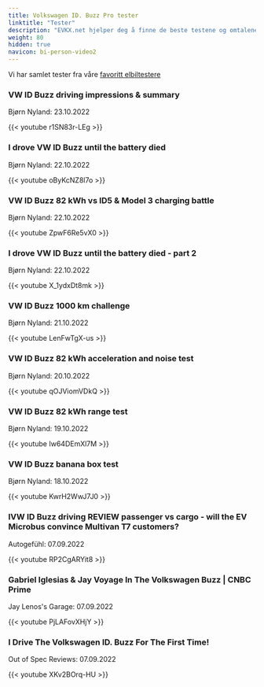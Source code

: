 ```yaml
---
title: Volkswagen ID. Buzz Pro tester
linktitle: "Tester"
description: "EVKX.net hjelper deg å finne de beste testene og omtalene av denne modellen. "
weight: 80
hidden: true
navicon: bi-person-video2
---
```

Vi har samlet tester fra våre [favoritt elbiltestere](../../../../guides/evreviewers/)

<div class="container text-center shadow p-2 pe-4 mb-5 bg-body-tertiary rounded border">
<h3>VW ID Buzz driving impressions & summary</h3>
<p>Bjørn Nyland: 23.10.2022</p>

{{< youtube r1SN83r-LEg >}}

</div>
<div class="container text-center shadow p-2 pe-4 mb-5 bg-body-tertiary rounded border">
<h3>I drove VW ID Buzz until the battery died</h3>
<p>Bjørn Nyland: 22.10.2022</p>

{{< youtube oByKcNZ8l7o >}}

</div>
<div class="container text-center shadow p-2 pe-4 mb-5 bg-body-tertiary rounded border">
<h3>VW ID Buzz 82 kWh vs ID5 & Model 3 charging battle</h3>
<p>Bjørn Nyland: 22.10.2022</p>

{{< youtube ZpwF6Re5vX0 >}}

</div>
<div class="container text-center shadow p-2 pe-4 mb-5 bg-body-tertiary rounded border">
<h3>I drove VW ID Buzz until the battery died - part 2</h3>
<p>Bjørn Nyland: 22.10.2022</p>

{{< youtube X_1ydxDt8mk >}}

</div>
<div class="container text-center shadow p-2 pe-4 mb-5 bg-body-tertiary rounded border">
<h3>VW ID Buzz 1000 km challenge</h3>
<p>Bjørn Nyland: 21.10.2022</p>

{{< youtube LenFwTgX-us >}}

</div>
<div class="container text-center shadow p-2 pe-4 mb-5 bg-body-tertiary rounded border">
<h3>VW ID Buzz 82 kWh acceleration and noise test</h3>
<p>Bjørn Nyland: 20.10.2022</p>

{{< youtube qOJViomVDkQ >}}

</div>
<div class="container text-center shadow p-2 pe-4 mb-5 bg-body-tertiary rounded border">
<h3>VW ID Buzz 82 kWh range test</h3>
<p>Bjørn Nyland: 19.10.2022</p>

{{< youtube Iw64DEmXl7M >}}

</div>
<div class="container text-center shadow p-2 pe-4 mb-5 bg-body-tertiary rounded border">
<h3>VW ID Buzz banana box test</h3>
<p>Bjørn Nyland: 18.10.2022</p>

{{< youtube KwrH2WwJ7J0 >}}

</div>
<div class="container text-center shadow p-2 pe-4 mb-5 bg-body-tertiary rounded border">
<h3>IVW ID Buzz driving REVIEW passenger vs cargo - will the EV Microbus convince Multivan T7 customers?</h3>
<p>Autogefühl: 07.09.2022</p>

{{< youtube RP2CgARYit8 >}}

</div>
<div class="container text-center shadow p-2 pe-4 mb-5 bg-body-tertiary rounded border">
<h3>Gabriel Iglesias & Jay Voyage In The Volkswagen Buzz | CNBC Prime</h3>
<p>Jay Lenos's Garage: 07.09.2022</p>

{{< youtube PjLAFovXHjY >}}

</div>
<div class="container text-center shadow p-2 pe-4 mb-5 bg-body-tertiary rounded border">
<h3>I Drive The Volkswagen ID. Buzz For The First Time!</h3>
<p>Out of Spec Reviews: 07.09.2022</p>

{{< youtube XKv2BOrq-HU >}}

</div>
